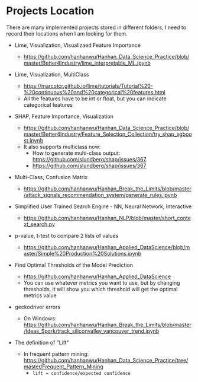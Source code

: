 # Projects Location
There are many implemented projects stored in different folders, I need to record their locations when I am looking for them.

* Lime, Visualization, Visualizaed Feature Importance
  * https://github.com/hanhanwu/Hanhan_Data_Science_Practice/blob/master/Better4Industry/lime_interpretable_ML.ipynb
* Lime, Visualization, MultiClass
  * https://marcotcr.github.io/lime/tutorials/Tutorial%20-%20continuous%20and%20categorical%20features.html
  * All the features have to be int or float, but you can indicate categorical features
* SHAP, Feature Importance, Visualization
  * https://github.com/hanhanwu/Hanhan_Data_Science_Practice/blob/master/Better4Industry/Feature_Selection_Collection/try_shap_xgboost.ipynb
  * It also supports multiclass now:
    * How to generate multi-class output: https://github.com/slundberg/shap/issues/367
    * https://github.com/slundberg/shap/issues/367
    
* Multi-Class, Confusion Matrix
  * https://github.com/hanhanwu/Hanhan_Break_the_Limits/blob/master/attack_signals_recommendation_system/generate_rules.ipynb
  
* Simplified User Trained Search Engine - NN, Neural Network, Interactive
  * https://github.com/hanhanwu/Hanhan_NLP/blob/master/short_context_search.py
  
* p-value, t-test to compare 2 lists of values
  * https://github.com/hanhanwu/Hanhan_Applied_DataScience/blob/master/Simple%20Production%20Solutions.ipynb
  
* Find Optimal Thresholds of the Model Prediction
  * https://github.com/hanhanwu/Hanhan_Applied_DataScience
  * You can use whatever metrics you want to use, but by changing thresholds, it will show you which threshold will get the optimal metrics value
  
* geckodriver errors
  * On Windows: https://github.com/hanhanwu/Hanhan_Break_the_Limits/blob/master/Ideas_Spark/track_siliconvalley_vancouver_trend.ipynb

* The definition of "Lift"
  * In frequent pattern mining: https://github.com/hanhanwu/Hanhan_Data_Science_Practice/tree/master/Frequent_Pattern_Mining
    * `lift = confidence/expected confidence`
